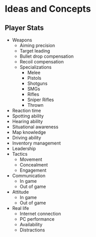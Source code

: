 # Ideas and Concepts
## Player Stats
* Weapons
  * Aiming precision
  * Target leading
  * Bullet drop compensation
  * Recoil compensation
  * Specializations
    * Melee
    * Pistols
    * Shotguns
    * SMGs
    * Rifles
    * Sniper Rifles
    * Thrown
* Reaction time
* Spotting ability
* Hearing ability
* Situational awareness
* Map knowledge
* Driving ability
* Inventory management
* Leadership
* Tactics
  * Movement
  * Concealment
  * Engagement
* Communication
  * In game
  * Out of game
* Attitude
  * In game
  * Out of game
* Real life
  * Internet connection
  * PC performance
  * Availability
  * Distractions